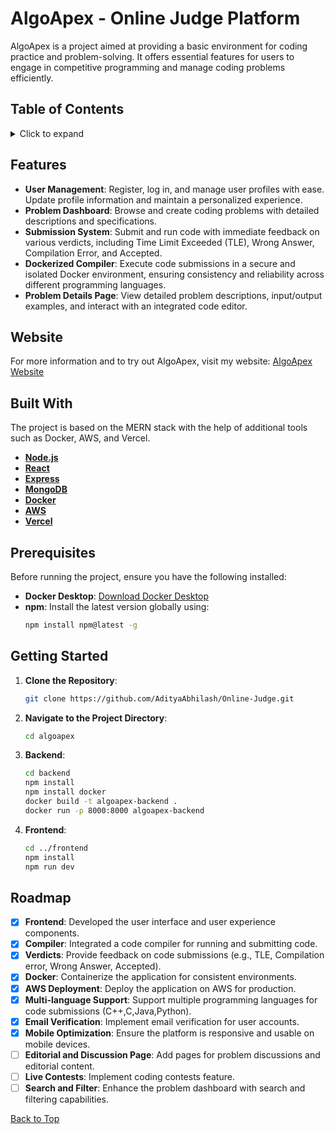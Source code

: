 # AlgoApex - Online Judge Platform

AlgoApex is a project aimed at providing a basic environment for coding practice and problem-solving. It offers essential features for users to engage in competitive programming and manage coding problems efficiently.

## Table of Contents
<details>
<summary>Click to expand</summary>

- [Features](#features)
- [Website](#website)
- [Built With](#built-with)
- [Prerequisites](#prerequisites)
- [Getting Started](#getting-started)

</details>

## Features

- **User Management**: Register, log in, and manage user profiles with ease. Update profile information and maintain a personalized experience.
- **Problem Dashboard**: Browse and create coding problems with detailed descriptions and specifications.
- **Submission System**: Submit and run code with immediate feedback on various verdicts, including Time Limit Exceeded (TLE), Wrong Answer, Compilation Error, and Accepted.
- **Dockerized Compiler**: Execute code submissions in a secure and isolated Docker environment, ensuring consistency and reliability across different programming languages.
- **Problem Details Page**: View detailed problem descriptions, input/output examples, and interact with an integrated code editor.

## Website

For more information and to try out AlgoApex, visit my website: [AlgoApex Website](https://www.algoapex.online)

## Built With

The project is based on the MERN stack with the help of additional tools such as Docker, AWS, and Vercel.

- [**Node.js**](https://nodejs.org)
- [**React**](https://reactjs.org)
- [**Express**](https://expressjs.com)
- [**MongoDB**](https://www.mongodb.com)
- [**Docker**](https://www.docker.com)
- [**AWS**](https://aws.amazon.com)
- [**Vercel**](https://vercel.com)

## Prerequisites

Before running the project, ensure you have the following installed:

- **Docker Desktop**: [Download Docker Desktop](https://www.docker.com/products/docker-desktop)
- **npm**: Install the latest version globally using:
    ```bash
    npm install npm@latest -g
    ```

## Getting Started

1. **Clone the Repository**:
    ```bash
    git clone https://github.com/AdityaAbhilash/Online-Judge.git
    ```
2. **Navigate to the Project Directory**:
    ```bash
    cd algoapex
    ```

3. **Backend**:
    ```bash
    cd backend
    npm install
    npm install docker
    docker build -t algoapex-backend .
    docker run -p 8000:8000 algoapex-backend
    ```

4. **Frontend**:
    ```bash
    cd ../frontend
    npm install
    npm run dev
    ```
## Roadmap

- [x] **Frontend**: Developed the user interface and user experience components.
- [x] **Compiler**: Integrated a code compiler for running and submitting code.
- [x] **Verdicts**: Provide feedback on code submissions (e.g., TLE, Compilation error, Wrong Answer, Accepted).
- [x] **Docker**: Containerize the application for consistent environments.
- [x] **AWS Deployment**: Deploy the application on AWS for production.
- [x] **Multi-language Support**: Support multiple programming languages for code submissions (C++,C,Java,Python).
- [x] **Email Verification**: Implement email verification for user accounts.
- [x] **Mobile Optimization**: Ensure the platform is responsive and usable on mobile devices.
- [ ] **Editorial and Discussion Page**: Add pages for problem discussions and editorial content.
- [ ] **Live Contests**: Implement coding contests feature.
- [ ] **Search and Filter**: Enhance the problem dashboard with search and filtering capabilities.

[Back to Top](#table-of-contents)
